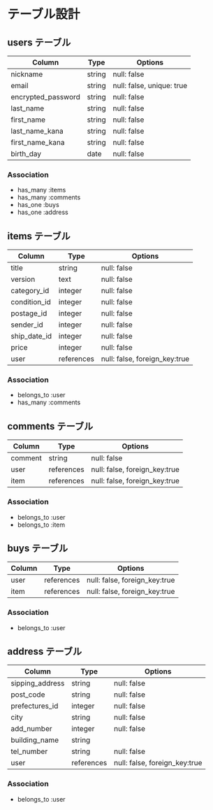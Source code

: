 # テーブル設計

## users テーブル

| Column              | Type    | Options                   |
| ------------------  | ------- | ------------------------- |
| nickname            | string  | null: false               |
| email               | string  | null: false, unique: true |
| encrypted_password  | string  | null: false               |
| last_name           | string  | null: false               |
| first_name          | string  | null: false               |
| last_name_kana      | string  | null: false               |
| first_name_kana     | string  | null: false               |
| birth_day           | date    | null: false               |

### Association
- has_many :items
- has_many :comments
- has_one :buys
- has_one :address


## items テーブル

| Column       | Type       | Options                        |
| ------------ | ---------- | ------------------------------ |
| title        | string     | null: false                    |
| version      | text       | null: false                    |
| category_id  | integer    | null: false                    |
| condition_id | integer    | null: false                    |
| postage_id   | integer    | null: false                    |
| sender_id    | integer    | null: false                    |
| ship_date_id | integer    | null: false                    |
| price        | integer    | null: false                    |
| user         | references | null: false, foreign_key:true  |

### Association
- belongs_to :user
- has_many :comments


## comments テーブル

| Column       | Type       | Options                        |
| ------------ | ---------- | ------------------------------ |
| comment      | string     | null: false                    |
| user         | references | null: false, foreign_key:true  |
| item         | references | null: false, foreign_key:true  |

### Association
- belongs_to :user
- belongs_to :item


## buys テーブル

| Column           | Type       | Options                        |
| ---------------- | ---------- | ------------------------------ |
| user             | references | null: false, foreign_key:true  |
| item             | references | null: false, foreign_key:true  |

### Association
- belongs_to :user 


## address テーブル

| Column           | Type       | Options                        |
| ---------------- | ---------- | ------------------------------ |
| sipping_address  | string     | null: false                    |
| post_code        | string     | null: false                    |
| prefectures_id   | integer    | null: false                    |
| city             | string     | null: false                    |
| add_number       | integer    | null: false                    |
| building_name    | string     |                                |
| tel_number       | string     | null: false                    |
| user             | references | null: false, foreign_key:true  |

### Association
- belongs_to :user